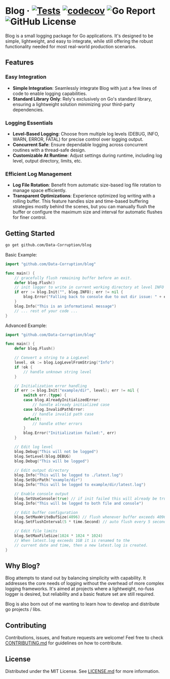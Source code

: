 # Blog · [![Tests](https://github.com/Data-Corruption/blog/actions/workflows/tests.yml/badge.svg)](https://github.com/Data-Corruption/blog/actions/workflows/tests.yml) [![codecov](https://codecov.io/github/Data-Corruption/blog/graph/badge.svg?token=HGC6QI86EG)](https://codecov.io/github/Data-Corruption/blog) ![Go Report](https://img.shields.io/badge/go%20report-A+-brightgreen.svg?style=flat) ![GitHub License](https://img.shields.io/github/license/Data-Corruption/blog)

Blog is a small logging package for Go applications. It's designed to be simple, lightweight, and easy to integrate, while still offering the robust functionality needed for most real-world production scenarios.

## Features

### Easy Integration
- **Simple Integration**: Seamlessly integrate Blog with just a few lines of code to enable logging capabilities.
- **Standard Library Only**: Rely's exclusively on Go's standard library, ensuring a lightweight solution minimizing your third-party dependencies.

### Logging Essentials
- **Level-Based Logging**: Choose from multiple log levels (DEBUG, INFO, WARN, ERROR, FATAL) for precise control over logging output.
- **Concurrent Safe**: Ensure dependable logging across concurrent routines with a thread-safe design.
- **Customizable At Runtime**: Adjust settings during runtime, including log level, output directory, limits, etc.

### Efficient Log Management
- **Log File Rotation**: Benefit from automatic size-based log file rotation to manage space efficiently.
- **Transparent Optimizations**: Experience optimized log writing with a rolling buffer. This feature handles size and time-based buffering strategies mostly behind the scenes, but you can manually flush the buffer or configure the maximum size and interval for automatic flushes for finer control.

## Getting Started

```sh
go get github.com/Data-Corruption/blog
```

Basic Example:

```go
import "github.com/Data-Corruption/blog"

func main() {
    // gracefully flush remaining buffer before an exit.
    defer blog.Flush()
    // init logger to write in current working directory at level INFO
    if err := blog.Init("", blog.INFO); err != nil {
        blog.Error("Falling back to console due to out dir issue: " + err.Error())
    }
    blog.Info("This is an informational message")
    // ... rest of your code ...
}
```

Advanced Example:

```go
import "github.com/Data-Corruption/blog"

func main() {
    defer blog.Flush()

    // Convert a string to a LogLevel
    level, ok := blog.LogLevelFromString("Info")
    if !ok {
        // handle unknown string level
    }

    // Initialization error handling
	if err := blog.Init("example/dir", level); err != nil {
		switch err.(type) {
		case blog.AlreadyInitializedError:
			// handle already initialized case
		case blog.InvalidPathError:
			// handle invalid path case
		default:
			// handle other errors
		}
		blog.Error("Initialization failed:", err)
	}

    // Edit log level
    blog.Debug("This will not be logged")
    blog.SetLevel(blog.DEBUG)
    blog.Debug("This will be logged")
    
    // Edit output directory
    blog.Info("This will be logged to ./latest.log")
    blog.SetDirPath("example/dir")
    blog.Info("This will be logged to example/dir/latest.log")

    // Enable console output
    blog.SetUseConsole(true) // if init failed this will already be true
    blog.Info("This will be logged to both file and console")

    // Edit buffer configuration
    blog.SetMaxWriteBufSize(4096) // flush whenever buffer exceeds 4096 chars
    blog.SetFlushInterval(5 * time.Second) // auto flush every 5 seconds

    // Edit file limits
    blog.SetMaxFileSize(1024 * 1024 * 1024)
    // When latest.log exceeds 1GB it is renamed to the 
    // current date and time, then a new latest.log is created.
}
```

## Why Blog?

Blog attempts to stand out by balancing simplicity with capability. It addresses the core needs of logging without the overhead of more complex logging frameworks. It's aimed at projects where a lightweight, no-fuss logger is desired, but reliability and a basic feature set are still required.

Blog is also born out of me wanting to learn how to develop and distribute go projects / libs.

## Contributing

Contributions, issues, and feature requests are welcome! Feel free to check [CONTRIBUTING.md](CONTRIBUTING.md) for guidelines on how to contribute.

## License

Distributed under the MIT License. See [LICENSE.md](LICENSE.md) for more information.
